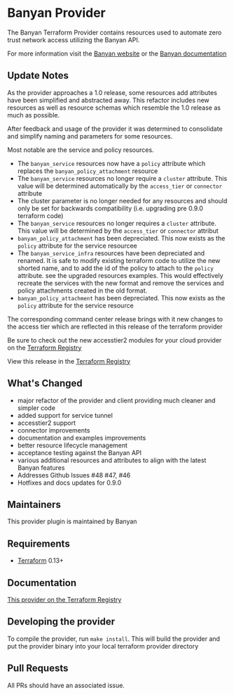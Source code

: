 Banyan Provider
==================

The Banyan Terraform Provider contains resources used to automate zero trust network access utilizing the Banyan API.

For more information visit the [Banyan website](https://www.banyansecurity.io/) or the [Banyan documentation](https://docs.banyansecurity.io/docs/)

Update Notes
-----------

As the provider approaches a 1.0 release, some resources add attributes have been simplified and abstracted away. This refactor includes new resources as well as resource schemas which resemble the 1.0 release as much as possible.

After feedback and usage of the provider it was determined to consolidate and simplify naming and parameters for some resources.

Most notable are the service and policy resources.
* The `banyan_service` resources now have a `policy` attribute which replaces the `banyan_policy_attachment` resource
* The `banyan_service` resources no longer require a `cluster` attribute. This value will be determined automatically by the `access_tier` or `connector` attribute
* The cluster parameter is no longer needed for any resources and should only be set for backwards compatibility (i.e. upgrading pre 0.9.0 terraform code)
* The `banyan_service` resources no longer requires a `cluster` attribute. This value will be determined by the `access_tier` or `connector` attribut
* `banyan_policy_attachment` has been depreciated. This now exists as the `policy` attribute for the service resourcee
*  The `banyan_service_infra` resources have been depreciated and renamed. It is safe to modify existing terraform code to utilize the new shorted name, and to add the id of the policy to attach to the `policy` attribute. see the upgraded resources examples. This would effectively recreate the services with the new format and remove the services and policy attachments created in the old format.
* `banyan_policy_attachment` has been depreciated. This now exists as the `policy` attribute for the service resource

The corresponding command center release brings with it new changes to the access tier which are reflected in this release of the terraform provider

Be sure to check out the new accesstier2 modules for your cloud provider on the [Terraform Registry](https://registry.terraform.io/providers/banyansecurity/banyan/0.9.1)

View this release in the [Terraform Registry](https://registry.terraform.io/providers/banyansecurity/banyan/0.9.1)

## What's Changed
* major refactor of the provider and client providing much cleaner and simpler code
* added support for service tunnel
* accesstier2 support
* connector improvements
* documentation and examples improvements
* better resource lifecycle management
* acceptance testing against the Banyan API
* various additional resources and attributes to align with the latest Banyan features
* Addresses Github Issues #48 #47, #46
* Hotfixes and docs updates for 0.9.0



Maintainers
-----------

This provider plugin is maintained by Banyan

Requirements
------------

- [Terraform](https://www.terraform.io/downloads.html) 0.13+


Documentation
-------------

[This provider on the Terraform Registry](https://registry.terraform.io/providers/banyansecurity/banyan/latest/docs)

Developing the provider
---------------------------

To compile the provider, run `make install`.
This will build the provider and put the provider binary into your local terraform provider directory

Pull Requests
-------------------------------

All PRs should have an associated issue.
